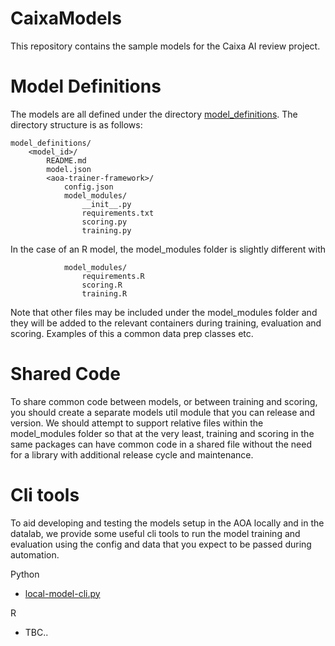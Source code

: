 # CaixaModels

This repository contains the sample models for the Caixa AI review project.

# Model Definitions

The models are all defined under the directory [model_definitions](./model_definitions). The directory structure is as follows:

    model_definitions/
        <model_id>/
            README.md
            model.json
            <aoa-trainer-framework>/
                config.json
                model_modules/
                    __init__.py
                    requirements.txt
                    scoring.py
                    training.py
                
In the case of an R model, the model_modules folder is slightly different with

                model_modules/
                    requirements.R
                    scoring.R
                    training.R

Note that other files may be included under the model_modules folder and they will be added to the relevant containers during training, evaluation and scoring. Examples of this a common data prep classes etc.

# Shared Code

To share common code between models, or between training and scoring, you should create a separate models util module that you can release and version. We should attempt to support relative files within the model_modules folder so that at the very least, training and scoring in the same packages can have common code in a shared file without the need for a library with additional release cycle and maintenance. 

# Cli tools

To aid developing and testing the models setup in the AOA locally and in the datalab, we provide some useful cli tools to 
run the model training and evaluation using the config and data that you expect to be passed during automation.

Python
 - [local-model-cli.py](./cli/local-model-cli.py)

R
 - TBC..
